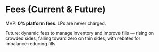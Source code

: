 # Fees (Current & Future)

MVP: **0% platform fees**. LPs are never charged.

Future: dynamic fees to manage inventory and improve fills — rising on crowded sides, falling toward zero on thin sides, with rebates for imbalance‑reducing fills.
